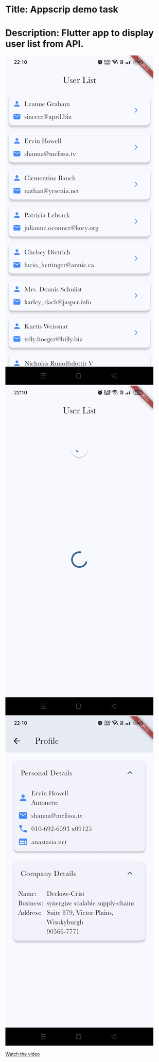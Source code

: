 # Title: Appscrip demo task
# Description: Flutter app to display user list from API.

![User List Screen](assets/list.jpg)
![Loading Screen](assets/loading.jpg)
![User Detail Screen](assets/profile.jpg)

[Watch the video](assets/demo.mp4)